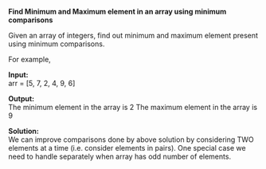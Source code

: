 **Find Minimum and Maximum element in an array using minimum comparisons**

Given an array of integers, find out minimum and maximum element present using minimum comparisons.


For example,

**Input:**  
arr = [5, 7, 2, 4, 9, 6]  

**Output:**  
The minimum element in the array is 2
The maximum element in the array is 9

**Solution:**  
We can improve comparisons done by above solution by considering TWO elements at a time (i.e. consider elements in pairs). One special case we need to handle separately when array has odd number of elements.